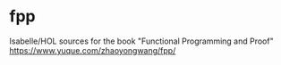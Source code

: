 # fpp
Isabelle/HOL sources for the book "Functional Programming and Proof"
https://www.yuque.com/zhaoyongwang/fpp/
